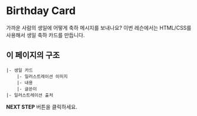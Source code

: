 # Birthday Card
가까운 사람의 생일에 어떻게 축하 메시지를 보내나요? 이번 레슨에서는 HTML/CSS를 사용해서 생일 축하 카드를 만듭니다. 



## 이 페이지의 구조
```
|- 생일 카드
    |- 일러스트레이션 이미지
    |- 내용
    |- 글쓴이
|- 일러스트레이션 출처
```



**NEXT STEP** 버튼을 클릭하세요.

